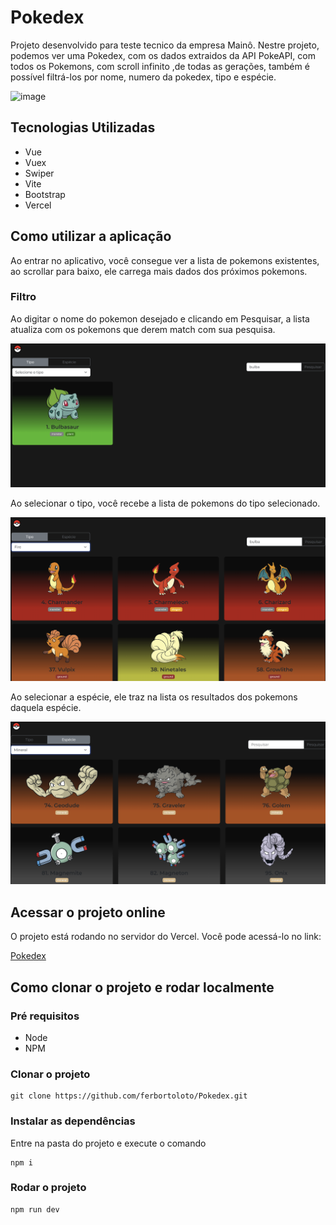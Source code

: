 
# Pokedex

Projeto desenvolvido para teste tecnico da empresa Mainô. Nestre projeto, podemos ver uma Pokedex, com os dados extraidos da API PokeAPI, com todos os Pokemons, com scroll infinito ,de todas as gerações, também é possível filtrá-los por nome, numero da pokedex, tipo e espécie.


![image](./readme/images/projeto.jpg)

## Tecnologias Utilizadas

* Vue 
* Vuex
* Swiper
* Vite 
* Bootstrap
* Vercel

## Como utilizar a aplicação

Ao entrar no aplicativo, você consegue ver a lista de pokemons existentes, ao scrollar para baixo, ele carrega mais dados dos próximos pokemons.


### Filtro

Ao digitar o nome do pokemon desejado e clicando em Pesquisar, a lista atualiza com os pokemons que derem match com sua pesquisa.

![image](./readme/images/filtro-nome.png)

Ao selecionar o tipo, você recebe a lista de pokemons do tipo selecionado.

![image](./readme/images/filtro-tipo.png)

Ao selecionar a espécie, ele traz na lista os resultados dos pokemons daquela espécie.

![image](./readme/images/filtro-especie.png)

## Acessar o projeto online

O projeto está rodando no servidor do Vercel. Você pode acessá-lo no link: 

[Pokedex](https://pokedex-qdwdpdhkq-ferbortolotos-projects.vercel.app/)

## Como clonar o projeto e rodar localmente

### Pré requisitos

* Node
* NPM

### Clonar o projeto

```
git clone https://github.com/ferbortoloto/Pokedex.git
```

### Instalar as dependências

Entre na pasta do projeto e execute o comando

```
npm i
```

### Rodar o projeto

```
npm run dev
```